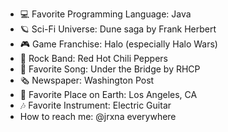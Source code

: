 - 💻 Favorite Programming Language: Java  
- 🪐 Sci-Fi Universe: Dune saga by Frank Herbert  
- 🎮 Game Franchise: Halo (especially Halo Wars)  
- 🎸 Rock Band: Red Hot Chili Peppers  
- 🎵 Favorite Song: Under the Bridge by RHCP  
- 🗞️ Newspaper: Washington Post  
- 🌆 Favorite Place on Earth: Los Angeles, CA
- 🎶 Favorite Instrument: Electric Guitar  
- How to reach me: @jrxna everywhere
